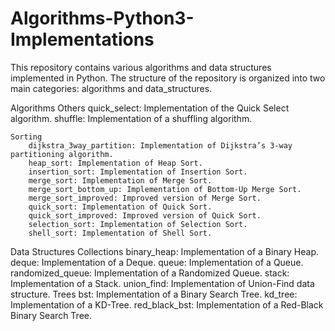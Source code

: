 # Algorithms-Python3-Implementations
This repository contains various algorithms and data structures implemented in Python. The structure of the repository is organized into two main categories: algorithms and data_structures.

Algorithms
    Others
        quick_select: Implementation of the Quick Select algorithm.
        shuffle: Implementation of a shuffling algorithm.
    
    Sorting
        dijkstra_3way_partition: Implementation of Dijkstra’s 3-way partitioning algorithm.
        heap_sort: Implementation of Heap Sort.
        insertion_sort: Implementation of Insertion Sort.
        merge_sort: Implementation of Merge Sort.
        merge_sort_bottom_up: Implementation of Bottom-Up Merge Sort.
        merge_sort_improved: Improved version of Merge Sort.
        quick_sort: Implementation of Quick Sort.
        quick_sort_improved: Improved version of Quick Sort.
        selection_sort: Implementation of Selection Sort.
        shell_sort: Implementation of Shell Sort.

Data Structures
    Collections
        binary_heap: Implementation of a Binary Heap.
        deque: Implementation of a Deque.
        queue: Implementation of a Queue.
        randomized_queue: Implementation of a Randomized Queue.
        stack: Implementation of a Stack.
        union_find: Implementation of Union-Find data structure.
    Trees
        bst: Implementation of a Binary Search Tree.
        kd_tree: Implementation of a KD-Tree.
        red_black_bst: Implementation of a Red-Black Binary Search Tree.
